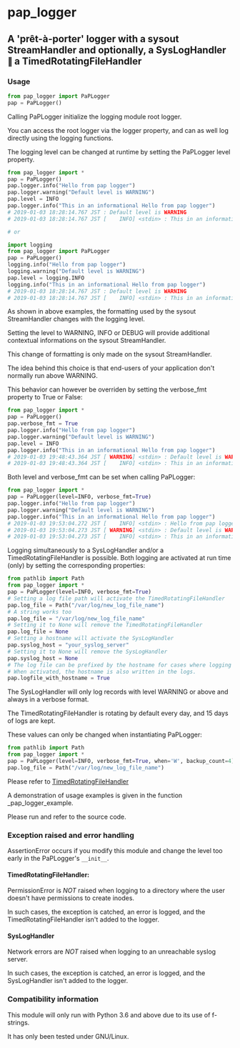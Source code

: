 # pap_logger

## A 'prêt-à-porter' logger with a sysout StreamHandler and optionally, a SysLogHandler ∥ a TimedRotatingFileHandler

### Usage
```python
from pap_logger import PaPLogger
pap = PaPLogger()
```

Calling PaPLogger initialize the logging module root logger.

You can access the root logger via the logger property, and can as well log directly using the logging functions.

The logging level can be changed at runtime by setting the PaPLogger level property.

```python
from pap_logger import *
pap = PaPLogger()
pap.logger.info("Hello from pap logger")
pap.logger.warning("Default level is WARNING")
pap.level = INFO
pap.logger.info("This in an informational Hello from pap logger")
# 2019-01-03 18:28:14.767 JST : Default level is WARNING
# 2019-01-03 18:28:14.767 JST [    INFO] <stdin> : This in an informational Hello from pap logger

# or

import logging
from pap_logger import PaPLogger
pap = PaPLogger()
logging.info("Hello from pap logger")
logging.warning("Default level is WARNING")
pap.level = logging.INFO
logging.info("This in an informational Hello from pap logger")
# 2019-01-03 18:28:14.767 JST : Default level is WARNING
# 2019-01-03 18:28:14.767 JST [    INFO] <stdin> : This in an informational Hello from pap logger
```

As shown in above examples, the formatting used by the sysout StreamHandler changes with the logging level.

Setting the level to WARNING, INFO or DEBUG will provide additional contextual informations on the sysout StreamHandler.

This change of formatting is only made on the sysout StreamHandler.

The idea behind this choice is that end-users of your application don't normally run above WARNING.

This behavior can however be overriden by setting the verbose_fmt property to True or False:
```python
from pap_logger import *
pap = PaPLogger()
pap.verbose_fmt = True
pap.logger.info("Hello from pap logger")
pap.logger.warning("Default level is WARNING")
pap.level = INFO
pap.logger.info("This in an informational Hello from pap logger")
# 2019-01-03 19:48:43.364 JST [ WARNING] <stdin> : Default level is WARNING
# 2019-01-03 19:48:43.364 JST [    INFO] <stdin> : This in an informational Hello from pap logger
```

Both level and verbose_fmt can be set when calling PaPLogger:
```python
from pap_logger import *
pap = PaPLogger(level=INFO, verbose_fmt=True)
pap.logger.info("Hello from pap logger")
pap.logger.warning("Default level is WARNING")
pap.logger.info("This in an informational Hello from pap logger")
# 2019-01-03 19:53:04.272 JST [    INFO] <stdin> : Hello from pap logger
# 2019-01-03 19:53:04.273 JST [ WARNING] <stdin> : Default level is WARNING
# 2019-01-03 19:53:04.273 JST [    INFO] <stdin> : This in an informational Hello from pap logger
```

Logging simultaneously to a SysLogHandler and/or a TimedRotatingFileHandler is possible.
Both logging are activated at run time (only) by setting the corresponding properties:

```python
from pathlib import Path
from pap_logger import *
pap = PaPLogger(level=INFO, verbose_fmt=True)
# Setting a log file path will activate the TimedRotatingFileHandler
pap.log_file = Path("/var/log/new_log_file_name")
# A string works too
pap.log_file = "/var/log/new_log_file_name"
# Setting it to None will remove the TimedRotatingFileHandler
pap.log_file = None
# Setting a hostname will activate the SysLogHandler
pap.syslog_host = "your_syslog_server"
# Setting it to None will remove the SysLogHandler
pap.syslog_host = None
# The log file can be prefixed by the hostname for cases where logging source identification is necessary.
# When activated, the hostname is also written in the logs.
pap.logfile_with_hostname = True
```

The SysLogHandler will only log records with level WARNING or above and always in a verbose format.

The TimedRotatingFileHandler is rotating by default every day, and 15 days of logs are kept.

These values can only be changed when instantiating PaPLogger:
```python
from pathlib import Path
from pap_logger import *
pap = PaPLogger(level=INFO, verbose_fmt=True, when='W', backup_count=4)
pap.log_file = Path("/var/log/new_log_file_name")
```

Please refer to [TimedRotatingFileHandler](https://docs.python.org/3/library/logging.handlers.html#logging.handlers.TimedRotatingFileHandler)

A demonstration of usage examples is given in the function _pap_logger_example.

Please run and refer to the source code.

### Exception raised and error handling

AssertionError occurs if you modify this module and change the level too early in the PaPLogger's `__init__`.

#### TimedRotatingFileHandler:
PermissionError is _NOT_ raised when logging to a directory where the user doesn't have permissions to create inodes.

In such cases, the exception is catched, an error is logged, and the TimedRotatingFileHandler isn't added to the logger.

#### SysLogHandler
Network errors are _NOT_ raised  when logging to an unreachable syslog server.

In such cases, the exception is catched, an error is logged, and the SysLogHandler isn't added to the logger.


### Compatibility information

This module will only run with Python 3.6 and above due to its use of f-strings.

It has only been tested under GNU/Linux.